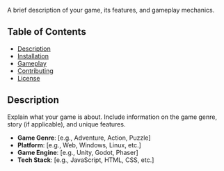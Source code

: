 A brief description of your game, its features, and gameplay mechanics.

## Table of Contents

- [Description](#description)
- [Installation](#installation)
- [Gameplay](#gameplay)
- [Contributing](#contributing)
- [License](#license)

## Description

Explain what your game is about. Include information on the game genre, story (if applicable), and unique features.

- **Game Genre**: [e.g., Adventure, Action, Puzzle]
- **Platform**: [e.g., Web, Windows, Linux, etc.]
- **Game Engine**: [e.g., Unity, Godot, Phaser]
- **Tech Stack**: [e.g., JavaScript, HTML, CSS, etc.]
